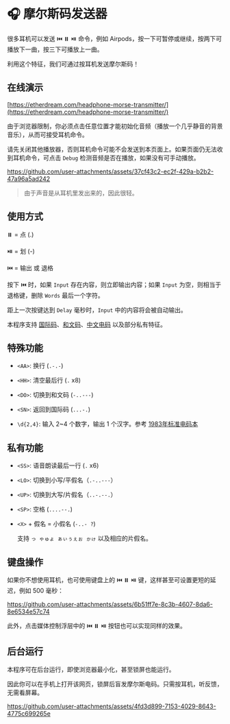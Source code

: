 # 🎧 摩尔斯码发送器

很多耳机可以发送 ⏮️ ⏸️ ⏯️ 命令，例如 Airpods，按一下可暂停或继续，按两下可播放下一曲，按三下可播放上一曲。

利用这个特征，我们可通过按耳机发送摩尔斯码！

## 在线演示

[https://etherdream.com/headphone-morse-transmitter/](https://etherdream.com/headphone-morse-transmitter/)

由于浏览器限制，你必须点击任意位置才能初始化音频（播放一个几乎静音的背景音乐），从而可接受耳机命令。

请先关闭其他播放器，否则耳机命令可能不会发送到本页面上。如果页面仍无法收到耳机命令，可点击 `Debug` 检测音频是否在播放，如果没有可手动播放。

https://github.com/user-attachments/assets/37cf43c2-ec2f-429a-b2b2-47a96a5ad242

> 由于声音是从耳机里发出来的，因此很轻。

## 使用方式

⏸️ = 点 (.)

⏯️ = 划 (-)

⏮️ = 输出 或 退格

按下 ⏮️ 时，如果 `Input` 存在内容，则立即输出内容；如果 `Input` 为空，则相当于退格键，删除 `Words` 最后一个字符。

距上一次按键达到 `Delay` 毫秒时，`Input` 中的内容将会被自动输出。

本程序支持 [国际码](https://en.wikipedia.org/wiki/Morse_code)、[和文码](https://en.wikipedia.org/wiki/Wabun_code)、[中文电码](https://zh.wikipedia.org/wiki/%E4%B8%AD%E6%96%87%E7%94%B5%E7%A0%81) 以及部分私有特征。

## 特殊功能

* `<AA>`: 换行 (`.-.-`)

* `<HH>`: 清空最后行 (`.` x8)

* `<DO>`: 切换到和文码 (`-..---`)

* `<SN>`: 返回到国际码 (`...-.`)

* `\d{2,4}`: 输入 2~4 个数字，输出 1 个汉字。参考 [1983年标准电码本](https://zh.wiktionary.org/wiki/Appendix:%E4%B8%AD%E6%96%87%E7%94%B5%E7%A0%81/%E4%B8%AD%E5%9B%BD%E5%A4%A7%E9%99%861983)

## 私有功能

* `<SS>`: 语音朗读最后一行 (`.` x6)

* `<LO>`: 切换到小写/平假名（`.-..---`）

* `<UP>`: 切换到大写/片假名（`..-.--.`）

* `<SP>`: 空格 (`....--.`)

* `<X>` + 假名 = 小假名 (`-..- ?`) 

  支持 `っ ゃゅょ ぁぃぅぇぉ ゕゖ` 以及相应的片假名。

## 键盘操作

如果你不想使用耳机，也可使用键盘上的 ⏮️ ⏸️ ⏯️ 键，这样甚至可设置更短的延迟，例如 500 毫秒：

https://github.com/user-attachments/assets/6b51ff7e-8c3b-4607-8da6-8e6534e57c74

此外，点击媒体控制浮层中的 ⏮️ ⏸️ ⏯️ 按钮也可以实现同样的效果。

## 后台运行

本程序可在后台运行，即使浏览器最小化，甚至锁屏也能运行。

因此你可以在手机上打开该网页，锁屏后盲发摩尔斯电码。只需按耳机，听反馈，无需看屏幕。

https://github.com/user-attachments/assets/4fd3d899-7153-4029-8643-4775c699265e
